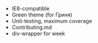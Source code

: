 * IE8-compatible
* Green theme (for Гриня)
* Unit-testing, maximum coverage
* Contributing.md
* div-wrapper for week
